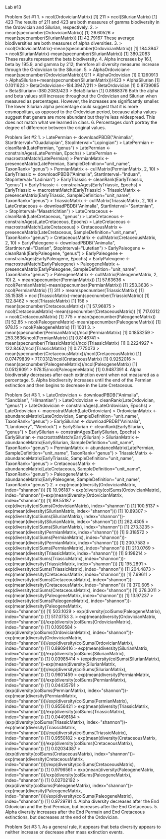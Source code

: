 Lab #13

Problem Set #1 
	1.	> ncol(OrdovicianMatrix)
	[1] 211
	> ncol(SilurianMatrix)
	[1] 423
	The results of 211 and 423 are both measures of gamma biodiversity in the Ordovician and Silurian, 
	respectively.
	2.	> mean(specnumber(OrdovicianMatrix))
		[1] 26.60526
		> mean(specnumber(SilurianMatrix))
		[1] 42.79167
	These average biodiversities are both measures of alpha diversities. 
	3.	> ncol(OrdovicianMatrix)-mean(specnumber(OrdovicianMatrix))
	[1] 184.3947
	> ncol(SilurianMatrix)-mean(specnumber(SilurianMatrix))
	[1] 380.2083
	These results represent the beta biodiversity. 
	4.	Alpha increases by 16.1, beta by 195.9, and gamma by 212; therefore all diversity measures increase through the Ordovician to the Silurian. 
	5.	> AlphaOrdovician<-mean(specnumber(OrdovicianMatrix))/211
		> AlphaOrdovician
		[1] 0.1260913
	> AlphaSilurian<-mean(specnumber(SilurianMatrix))/423
	> AlphaSilurian
	[1] 0.1011623
	> BetaOrdovician<-184.3947/211
	> BetaOrdovician
	[1] 0.8739085
	> BetaSilurian<-380.2083/423
	> BetaSilurian
	[1] 0.8988376
	Both the alpha and beta values still increase throughout the Ordovician and Silurian when measured as 
	percentages.  However, the increases are significantly smaller. The lower Silurian alpha percentage 
	could suggest that it is more cosmopolitan, as opposed to the Ordovician period, because alpha values 
	suggest that genera are more abundant but they’re less widespread.  This does not match what we 
	learned in class.
	6.	Percentages don’t portray the degree of difference between the original values.

Problem Set #2
	1.	> LatePermian <- downloadPBDB("Animalia", StartInterval="Guadalupian", StopInterval="Lopingian")
	> LatePermian <- cleanRank(LatePermian, "genus")
	> LatePermian <- constrainAges(LatePermian, Epochs)
	> LatePermian <- macrostratMatch(LatePermian)
	> PermianMatrix <- presenceMatrix(LatePermian, SampleDefinition="unit_name", 
	TaxonRank="genus")
	> PermianMatrix <- cullMatrix(PermianMatrix, 2, 10)
	> EarlyTriassic <- downloadPBDB("Animalia", StartInterval="Induan", StopInterval="Ladinian")
	> EarlyTriassic <- cleanRank(EarlyTriassic, "genus")
	> EarlyTriassic <- constrainAges(EarlyTriassic, Epochs)
	> EarlyTriassic <- macrostratMatch(EarlyTriassic)
	> TriassicMatrix <- presenceMatrix(EarlyTriassic, SampleDefinition="unit_name", 
	TaxonRank="genus")
	> TriassicMatrix <- cullMatrix(TriassicMatrix, 2, 10)
	> LateCretaceous <- downloadPBDB("Animalia", StartInterval="Santonian", 	
	> StopInterval="Maastrichtian")
	> LateCretaceous <- cleanRank(LateCretaceous, "genus")
	> LateCretaceous <- constrainAges(LateCretaceous, Epochs)
	> LateCretaceous <- macrostratMatch(LateCretaceous)
	> CretaceousMatrix <- presenceMatrix(LateCretaceous, SampleDefinition="unit_name", 
	TaxonRank="genus")
	> CretaceousMatrix <- cullMatrix(CretaceousMatrix, 2, 10)
	> EarlyPaleogene <- downloadPBDB("Animalia", StartInterval="Danian", StopInterval="Lutetian")
	> EarlyPaleogene <- cleanRank(EarlyPaleogene, "genus")
	> EarlyPaleogene <- constrainAges(EarlyPaleogene, Epochs)
	> EarlyPaleogene <- macrostratMatch(EarlyPaleogene)
	> PaleogeneMatrix <- presenceMatrix(EarlyPaleogene, SampleDefinition="unit_name", 
	TaxonRank="genus")
	> PaleogeneMatrix <- cullMatrix(PaleogeneMatrix, 2, 10)
	2.	> mean(specnumber(PermianMatrix))
	[1] 57.63636
	> ncol(PermianMatrix)-mean(specnumber(PermianMatrix))
	[1] 253.3636
	> ncol(PermianMatrix)
	[1] 311
	> mean(specnumber(TriassicMatrix))
	[1] 35.15385
	> ncol(TriassicMatrix)-mean(specnumber(TriassicMatrix))
	[1] 122.8462
	> ncol(TriassicMatrix)
	[1] 158
	> mean(specnumber(CretaceousMatrix))
	[1] 57.96875
	> ncol(CretaceousMatrix)-mean(specnumber(CretaceousMatrix))
	[1] 717.0312
	> ncol(CretaceousMatrix)
	[1] 775
	> mean(specnumber(PaleogeneMatrix))
	[1] 52.85
	> ncol(PaleogeneMatrix)-mean(specnumber(PaleogeneMatrix))
	[1] 978.15
	> ncol(PaleogeneMatrix)
	[1] 1031
	3.	> mean(specnumber(PermianMatrix))/ncol(PermianMatrix)
	[1] 0.1853259
	> 253.3636/ncol(PermianMatrix)
	[1] 0.8146741
	> mean(specnumber(TriassicMatrix))/ncol(TriassicMatrix)
	[1] 0.2224927
	> 122.8462/ncol(TriassicMatrix)
	[1] 0.7775073
	> mean(specnumber(CretaceousMatrix))/ncol(CretaceousMatrix)
	[1] 0.07479839
	> 717.0312/ncol(CretaceousMatrix)
	[1] 0.9252016
	> mean(specnumber(PaleogeneMatrix))/ncol(PaleogeneMatrix)
	[1] 0.05126091
	> 978.15/ncol(PaleogeneMatrix)
	[1] 0.9487391
	4.	Alpha biodiversity decreases after each extinction event when not measured as a percentage. 
	5.	Alpha biodiversity increases until the end of the Permian extinction and then begins to decrease in the Late Cretaceous. 

Problem Set #3
	1.	> LateOrdovician <- downloadPBDB("Animalia", "Sandbian", "Hirnantian")
	> LateOrdovician <- cleanRank(LateOrdovician, "genus")
	> LateOrdovician <- constrainAges(LateOrdovician, Epochs)
	> LateOrdovician <- macrostratMatch(LateOrdovician)
	> OrdovicianMatrix <- abundanceMatrix(LateOrdovician, SampleDefinition="unit_name", 
	TaxonRank="genus")
	> EarlySilurian <- downloadPBDB("Animalia", "Llandovery", "Wenlock")
	> EarlySilurian <- cleanRank(EarlySilurian, "genus")
	> EarlySilurian <- constrainAges(EarlySilurian, Epochs)
	> EarlySilurian <- macrostratMatch(EarlySilurian)
	> SilurianMatrix <- abundanceMatrix(EarlySilurian, SampleDefinition="unit_name", 
	TaxonRank="genus")
	> PermianMatrix <- abundanceMatrix(LatePermian, SampleDefinition="unit_name", 
	TaxonRank="genus")
	> TriassicMatrix <- abundanceMatrix(EarlyTriassic, SampleDefinition="unit_name", 
	TaxonRank="genus")
	> CretaceousMatrix <- abundanceMatrix(LateCretaceous, SampleDefinition="unit_name", 
	TaxonRank="genus")
	> PaleogeneMatrix <- abundanceMatrix(EarlyPaleogene, SampleDefinition="unit_name", 
	TaxonRank="genus")
	2.	> exp(mean(diversity(OrdovicianMatrix, index="shannon")))
	[1] 10.96187
	> exp(diversity(colSums(OrdovicianMatrix), index="shannon"))-exp(mean(diversity(OrdovicianMatrix, 
	index="shannon")))
	[1] 89.55187
	> exp(diversity(colSums(OrdovicianMatrix), index="shannon"))
	[1] 100.5137
	> exp(mean(diversity(SilurianMatrix, index="shannon")))
	[1] 10.89307
	> exp(diversity(colSums(SilurianMatrix), index="shannon"))-exp(mean(diversity(SilurianMatrix, 
	index="shannon")))
	[1] 262.4305
	> exp(diversity(colSums(SilurianMatrix), index="shannon"))
	[1] 273.3235
	> exp(mean(diversity(PermianMatrix, index="shannon")))
	[1] 9.318572
	> exp(diversity(colSums(PermianMatrix), index="shannon"))-exp(mean(diversity(PermianMatrix, 
	index="shannon")))
	[1] 200.7583
	> exp(diversity(colSums(PermianMatrix), index="shannon"))
	[1] 210.0769
	> exp(mean(diversity(TriassicMatrix, index="shannon")))
	[1] 9.198214
	> exp(diversity(colSums(TriassicMatrix), index="shannon"))-exp(mean(diversity(TriassicMatrix, 
	index="shannon")))
	[1] 195.2891
	> exp(diversity(colSums(TriassicMatrix), index="shannon"))
	[1] 204.4873
	> exp(mean(diversity(CretaceousMatrix, index="shannon")))
	[1] 7.69611
	> exp(diversity(colSums(CretaceousMatrix), index="shannon"))-exp(mean(diversity(CretaceousMatrix, 
	index="shannon")))
	[1] 370.605
	> exp(diversity(colSums(CretaceousMatrix), index="shannon"))
	[1] 378.3011
	> exp(mean(diversity(PaleogeneMatrix, index="shannon")))
	[1] 13.97237
	> exp(diversity(colSums(PaleogeneMatrix), index="shannon"))-exp(mean(diversity(PaleogeneMatrix, 	
	index="shannon")))
	[1] 503.1029
	> exp(diversity(colSums(PaleogeneMatrix), index="shannon"))
	[1] 517.0753
	3.	> exp(mean(diversity(OrdovicianMatrix, index="shannon")))/exp(diversity(colSums(OrdovicianMatrix), index="shannon"))
	[1] 0.1090584
	> (exp(diversity(colSums(OrdovicianMatrix), index="shannon"))-
	exp(mean(diversity(OrdovicianMatrix, index="shannon"))))/exp(diversity(colSums(OrdovicianMatrix), 
	index="shannon"))
	[1] 0.8909416
	> exp(mean(diversity(SilurianMatrix, index="shannon")))/exp(diversity(colSums(SilurianMatrix), 
	index="shannon"))
	[1] 0.03985414
	> (exp(diversity(colSums(SilurianMatrix), index="shannon"))-exp(mean(diversity(SilurianMatrix, 
	index="shannon"))))/exp(diversity(colSums(SilurianMatrix), index="shannon"))
	[1] 0.9601459
	> exp(mean(diversity(PermianMatrix, index="shannon")))/exp(diversity(colSums(PermianMatrix), 
	index="shannon"))
	[1] 0.04435791
	> (exp(diversity(colSums(PermianMatrix), index="shannon"))-exp(mean(diversity(PermianMatrix, 
	index="shannon"))))/exp(diversity(colSums(PermianMatrix), index="shannon"))
	[1] 0.9556421
	> exp(mean(diversity(TriassicMatrix, index="shannon")))/exp(diversity(colSums(TriassicMatrix), 
	index="shannon"))
	[1] 0.04498184
	> (exp(diversity(colSums(TriassicMatrix), index="shannon"))-exp(mean(diversity(TriassicMatrix, 
	index="shannon"))))/exp(diversity(colSums(TriassicMatrix), index="shannon"))
	[1] 0.9550182
	> exp(mean(diversity(CretaceousMatrix, index="shannon")))/exp(diversity(colSums(CretaceousMatrix), 
	index="shannon"))
	[1] 0.02034387
	> (exp(diversity(colSums(CretaceousMatrix), index="shannon"))-exp(mean(diversity(CretaceousMatrix, 
	index="shannon"))))/exp(diversity(colSums(CretaceousMatrix), index="shannon"))
	[1] 0.9796561
	> exp(mean(diversity(PaleogeneMatrix, index="shannon")))/exp(diversity(colSums(PaleogeneMatrix), 
	index="shannon"))
	[1] 0.02702192
	> (exp(diversity(colSums(PaleogeneMatrix), index="shannon"))-exp(mean(diversity(PaleogeneMatrix, 
	index="shannon"))))/exp(diversity(colSums(PaleogeneMatrix), index="shannon"))
	[1] 0.9729781
	4.	Alpha diversity decreases after the End Odovician and the End Permian, but increases after the End Cretaceous. 
	5.	Alpha diversity increases after the End Permain and End Cretaceous extinctions, but decreases at the end of the Ordovician. 

Problem Set #3
	1.	As a general rule, it appears that beta diversity appears to neither increase or decrease after mass extinction events. 

